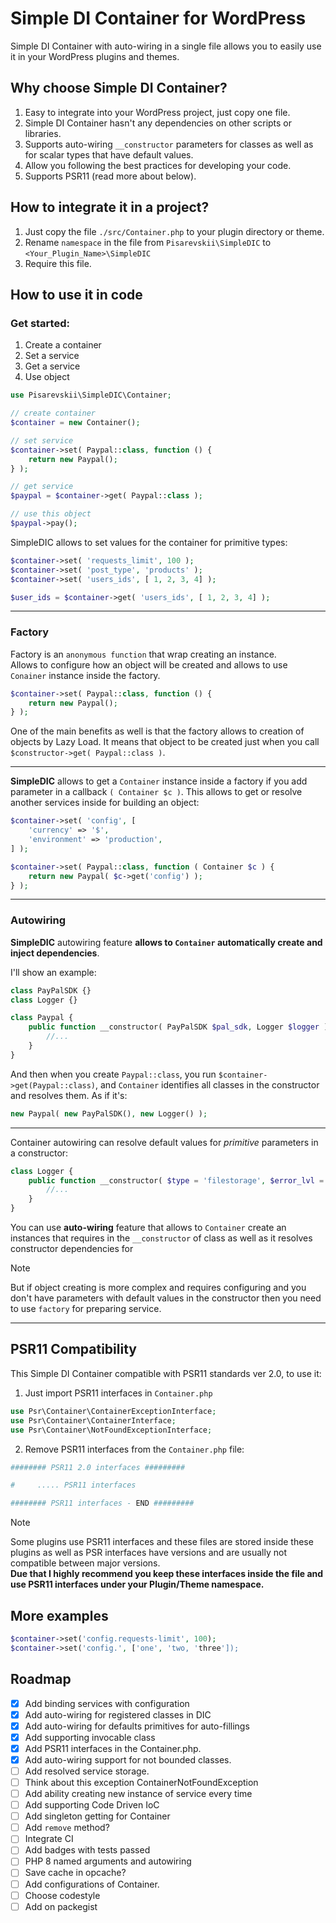 # Simple DI Container for WordPress
Simple DI Container with auto-wiring in a single file allows you to easily use it in your WordPress plugins and themes. 

## Why choose Simple DI Container?
1. Easy to integrate into your WordPress project, just copy one file.
2. Simple DI Container hasn't any dependencies on other scripts or libraries.
3. Supports auto-wiring `__constructor` parameters for classes as well as for scalar types that have default values.
4. Allow you following the best practices for developing your code.
5. Supports PSR11 (read more about below).

## How to integrate it in a project?
1. Just copy the file `./src/Container.php` to your plugin directory or theme.
2. Rename `namespace` in the file from `Pisarevskii\SimpleDIC` to `<Your_Plugin_Name>\SimpleDIC`
3. Require this file.

## How to use it in code

### Get started:

1. Create a container
2. Set a service
3. Get a service
4. Use object
```php
use Pisarevskii\SimpleDIC\Container;

// create container
$container = new Container();

// set service
$container->set( Paypal::class, function () {
    return new Paypal();
} );

// get service
$paypal = $container->get( Paypal::class );

// use this object
$paypal->pay();
```

SimpleDIC allows to set values for the container for primitive types:
```php
$container->set( 'requests_limit', 100 );
$container->set( 'post_type', 'products' );
$container->set( 'users_ids', [ 1, 2, 3, 4] );

$user_ids = $container->get( 'users_ids', [ 1, 2, 3, 4] );
```
---

### Factory
Factory is an `anonymous function` that wrap creating an instance.  
Allows to configure how an object will be created and allows to use `Conainer` instance inside the factory.

```php
$container->set( Paypal::class, function () {
    return new Paypal();
} );
```

One of the main benefits as well is that the factory allows to creation of objects by Lazy Load. It means that object to be created just when you call `$constructor->get( Paypal::class )`.

[//]: # (> [!NOTE]  )

[//]: # (> If you get the same service from the Container several times, you will get the same object, because the object is created just 1 time, and then stored in storage.)

[//]: # (> ```php)

[//]: # (> $obj1 = $constructor->get&#40; Paypal::class &#41;;)

[//]: # (> $obj2 = $constructor->get&#40; Paypal::class &#41;;)

[//]: # (> var_dump&#40; $obj1 === $obj2 &#41; // true)

[//]: # (> ```)


---

**SimpleDIC** allows to get a `Container` instance inside a factory if you add parameter in a callback `( Container $c )`. This allows to get or resolve another services inside for building an object:
```php
$container->set( 'config', [
    'currency' => '$',
    'environment' => 'production',
] );

$container->set( Paypal::class, function ( Container $c ) {
    return new Paypal( $c->get('config') );
} );
```

---

### Autowiring
**SimpleDIС** autowiring feature **allows to `Container` automatically create and inject dependencies**.

I'll show an example:
```php
class PayPalSDK {}
class Logger {}

class Paypal {
    public function __constructor( PayPalSDK $pal_sdk, Logger $logger ) {
        //...
    }
}
```
And then when you create `Paypal::class`, you run `$container->get(Paypal::class)`, and `Container` identifies all classes in the constructor and resolves them. As if it's:
```php
new Paypal( new PayPalSDK(), new Logger() );
```
---
Container autowiring can resolve default values for *primitive* parameters in a constructor:
```php
class Logger {
    public function __constructor( $type = 'filestorage', $error_lvl = 1 ) {
        //...
    }
}
```

You can use **auto-wiring** feature that allows to `Container` create an instances that requires in the `__constructor` of class as well as it resolves constructor dependencies for 


> [!NOTE]
> But if object creating is more complex and requires configuring and you don't have parameters with default values in the constructor then you need to use `factory` for preparing service.

---


## PSR11 Compatibility
This Simple DI Container compatible with PSR11 standards ver 2.0, to use it:
1. Just import PSR11 interfaces in `Container.php`
```php
use Psr\Container\ContainerExceptionInterface;
use Psr\Container\ContainerInterface;
use Psr\Container\NotFoundExceptionInterface;
```
2. Remove PSR11 interfaces from the `Container.php` file:
```php
######## PSR11 2.0 interfaces #########

#     ..... PSR11 interfaces

######## PSR11 interfaces - END #########
```

> [!NOTE]  
> Some plugins use PSR11 interfaces and these files are stored inside these plugins as well as PSR interfaces have versions and are usually not compatible between major versions.  
> **Due that I highly recommend you keep these interfaces inside the file and use PSR11 interfaces under your Plugin/Theme namespace.**


## More examples
```php
$container->set('config.requests-limit', 100);
$container->set('config.', ['one', 'two, 'three']);
```

## Roadmap
- [x] Add binding services with configuration
- [x] Add auto-wiring for registered classes in DIC
- [x] Add auto-wiring for defaults primitives for auto-fillings
- [x] Add supporting invocable class
- [x] Add PSR11 interfaces in the Container.php.
- [x] Add auto-wiring support for not bounded classes.
- [ ] Add resolved service storage.
- [ ] Think about this exception ContainerNotFoundException
- [ ] Add ability creating new instance of service every time
- [ ] Add supporting Code Driven IoC
- [ ] Add singleton getting for Container
- [ ] Add `remove` method? 
- [ ] Integrate CI
- [ ] Add badges with tests passed
- [ ] PHP 8 named arguments and autowiring
- [ ] Save cache in opcache?
- [ ] Add configurations of Container.
- [ ] Choose codestyle
- [ ] Add on packegist
